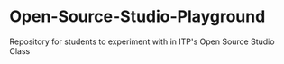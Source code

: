 # Open-Source-Studio-Playground
Repository for students to experiment with in ITP's Open Source Studio Class
